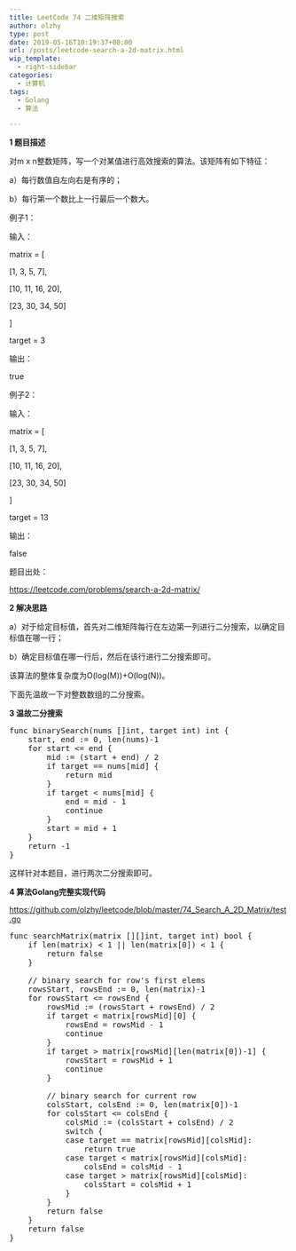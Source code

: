 ```yaml
---
title: LeetCode 74 二维矩阵搜索
author: olzhy
type: post
date: 2019-05-16T10:19:37+00:00
url: /posts/leetcode-search-a-2d-matrix.html
wip_template:
  - right-sidebar
categories:
  - 计算机
tags:
  - Golang
  - 算法

---
```

**1 题目描述**
  
对m x n整数矩阵，写一个对某值进行高效搜索的算法。该矩阵有如下特征：
  
a）每行数值自左向右是有序的；
  
b）每行第一个数比上一行最后一个数大。

例子1：
  
输入：
  
matrix = [
    
[1, 3, 5, 7],
    
[10, 11, 16, 20],
    
[23, 30, 34, 50]
  
]
  
target = 3
  
输出：
  
true

例子2：
  
输入：
  
matrix = [
    
[1, 3, 5, 7],
    
[10, 11, 16, 20],
    
[23, 30, 34, 50]
  
]
  
target = 13
  
输出：
  
false

题目出处：
  
<a href="https://leetcode.com/problems/search-a-2d-matrix/" target="_blank" rel="noopener">https://leetcode.com/problems/search-a-2d-matrix/</a>

**2 解决思路**
  
a）对于给定目标值，首先对二维矩阵每行在左边第一列进行二分搜索，以确定目标值在哪一行；
  
b）确定目标值在哪一行后，然后在该行进行二分搜索即可。
  
该算法的整体复杂度为O(log(M))+O(log(N))。

下面先温故一下对整数数组的二分搜索。

**3 温故二分搜索**

<pre>func binarySearch(nums []int, target int) int {
    start, end := 0, len(nums)-1
    for start &lt;= end {
        mid := (start + end) / 2
        if target == nums[mid] {
            return mid
        }
        if target &lt; nums[mid] {
            end = mid - 1
            continue
        }
        start = mid + 1
    }
    return -1
}
</pre>

这样针对本题目，进行两次二分搜索即可。

**4 算法Golang完整实现代码**
  
<a href="https://github.com/olzhy/leetcode/blob/master/74_Search_A_2D_Matrix/test.go" target="_blank" rel="noopener">https://github.com/olzhy/leetcode/blob/master/74_Search_A_2D_Matrix/test.go</a>

<pre>func searchMatrix(matrix [][]int, target int) bool {
    if len(matrix) &lt; 1 || len(matrix[0]) &lt; 1 {
        return false
    }

    // binary search for row's first elems
    rowsStart, rowsEnd := 0, len(matrix)-1
    for rowsStart &lt;= rowsEnd {
        rowsMid := (rowsStart + rowsEnd) / 2
        if target &lt; matrix[rowsMid][0] {
            rowsEnd = rowsMid - 1
            continue
        }
        if target > matrix[rowsMid][len(matrix[0])-1] {
            rowsStart = rowsMid + 1
            continue
        }

        // binary search for current row
        colsStart, colsEnd := 0, len(matrix[0])-1
        for colsStart &lt;= colsEnd {
            colsMid := (colsStart + colsEnd) / 2
            switch {
            case target == matrix[rowsMid][colsMid]:
                return true
            case target &lt; matrix[rowsMid][colsMid]:
                colsEnd = colsMid - 1
            case target > matrix[rowsMid][colsMid]:
                colsStart = colsMid + 1
            }
        }
        return false
    }
    return false
}
</pre>